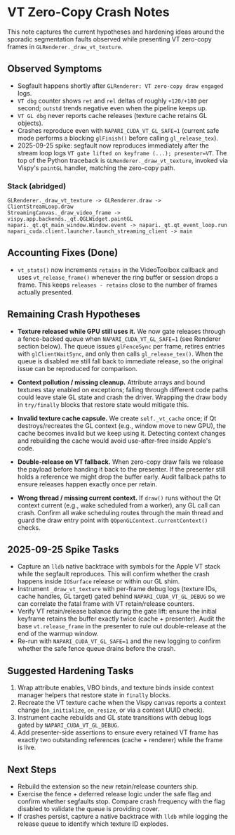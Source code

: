 # VT Zero-Copy Crash Notes

This note captures the current hypotheses and hardening ideas around the
sporadic segmentation faults observed while presenting VT zero-copy frames in
`GLRenderer._draw_vt_texture`.

## Observed Symptoms

- Segfault happens shortly after `GLRenderer: VT zero-copy draw engaged` logs.
- `VT dbg` counter shows `ret` and `rel` deltas of roughly `+120/+180` per
  second; `outstd` trends negative even when the pipeline keeps up.
- `VT GL dbg` never reports cache releases (texture cache retains GL objects).
- Crashes reproduce even with `NAPARI_CUDA_VT_GL_SAFE=1` (current safe mode
  performs a blocking `glFinish()` before calling `gl_release_tex`).
- 2025-09-25 spike: segfault now reproduces immediately after the stream loop
  logs `VT gate lifted on keyframe (...); presenter=VT`. The top of the Python
  traceback is `GLRenderer._draw_vt_texture`, invoked via Vispy's `paintGL`
  handler, matching the zero-copy path.

### Stack (abridged)

```
GLRenderer._draw_vt_texture -> GLRenderer.draw -> ClientStreamLoop.draw
StreamingCanvas._draw_video_frame -> vispy.app.backends._qt.QGLWidget.paintGL
napari._qt.qt_main_window.Window.event -> napari._qt.qt_event_loop.run
napari_cuda.client.launcher.launch_streaming_client -> main
```

## Accounting Fixes (Done)

- `vt_stats()` now increments `retains` in the VideoToolbox callback and uses
  `vt_release_frame()` whenever the ring buffer or session drops a frame. This
  keeps `releases - retains` close to the number of frames actually presented.

## Remaining Crash Hypotheses

- **Texture released while GPU still uses it.** We now gate releases through a
  fence-backed queue when `NAPARI_CUDA_VT_GL_SAFE=1` (see Renderer section
  below). The queue issues `glFenceSync` per frame, retires entries with
  `glClientWaitSync`, and only then calls `gl_release_tex()`. When the queue is
  disabled we still fall back to immediate release, so the original issue can
  be reproduced for comparison.

- **Context pollution / missing cleanup.** Attribute arrays and bound textures
  stay enabled on exceptions; falling through different code paths could leave
  stale GL state and crash the driver. Wrapping the draw body in `try/finally`
  blocks that restore state would mitigate this.

- **Invalid texture cache capsule.** We create `self._vt_cache` once; if Qt
  destroys/recreates the GL context (e.g., window move to new GPU), the cache
  becomes invalid but we keep using it. Detecting context changes and
  rebuilding the cache would avoid use-after-free inside Apple's code.

- **Double-release on VT fallback.** When zero-copy draw fails we release the
  payload before handing it back to the presenter. If the presenter still holds
  a reference we might drop the buffer early. Audit fallback paths to ensure
  releases happen exactly once per retain.

- **Wrong thread / missing current context.** If `draw()` runs without the Qt
  context current (e.g., wake scheduled from a worker), any GL call can crash.
  Confirm all wake scheduling routes through the main thread and guard the draw
  entry point with `QOpenGLContext.currentContext()` checks.

## 2025-09-25 Spike Tasks

- Capture an `lldb` native backtrace with symbols for the Apple VT stack while
  the segfault reproduces. This will confirm whether the crash happens inside
  `IOSurface` release or within our GL shim.
- Instrument `_draw_vt_texture` with per-frame debug logs (texture IDs, cache
  handles, GL target) gated behind `NAPARI_CUDA_VT_GL_DEBUG` so we can correlate
  the fatal frame with VT retain/release counters.
- Verify VT retain/release balance during the gate lift: ensure the initial
  keyframe retains the buffer exactly twice (cache + presenter). Audit the base
  `vt.release_frame` in the presenter to rule out double-release at the end of
  the warmup window.
- Re-run with `NAPARI_CUDA_VT_GL_SAFE=1` and the new logging to confirm whether
  the safe fence queue drains before the crash.

## Suggested Hardening Tasks

1. Wrap attribute enables, VBO binds, and texture binds inside context manager
   helpers that restore state in `finally` blocks.
2. Recreate the VT texture cache when the Vispy canvas reports a context
   change (`on_initialize`, `on_resize`, or via a context UUID check).
3. Instrument cache rebuilds and GL state transitions with debug logs gated by
   `NAPARI_CUDA_VT_GL_DEBUG`.
4. Add presenter-side assertions to ensure every retained VT frame has exactly
   two outstanding references (cache + renderer) while the frame is live.

## Next Steps

- Rebuild the extension so the new retain/release counters ship.
- Exercise the fence + deferred release logic under the safe flag and confirm
  whether segfaults stop. Compare crash frequency with the flag disabled to
  validate the queue is providing cover.
- If crashes persist, capture a native backtrace with `lldb` while logging the
  release queue to identify which texture ID explodes.
